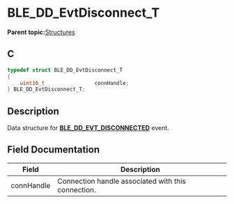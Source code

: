 # BLE\_DD\_EvtDisconnect\_T

**Parent topic:**[Structures](GUID-CC1B3141-5BBC-438E-A918-B7BD42C2F3CA.md)

## C

```c
typedef struct BLE_DD_EvtDisconnect_T
{
    uint16_t                connHandle;
} BLE_DD_EvtDisconnect_T;
```

## Description

Data structure for **[BLE\_DD\_EVT\_DISCONNECTED](GUID-CC7E06B9-494F-4110-8F00-9C17167BAB2F.md)** event.

## Field Documentation

|Field|Description|
|-----|-----------|
|connHandle|Connection handle associated with this connection.|

